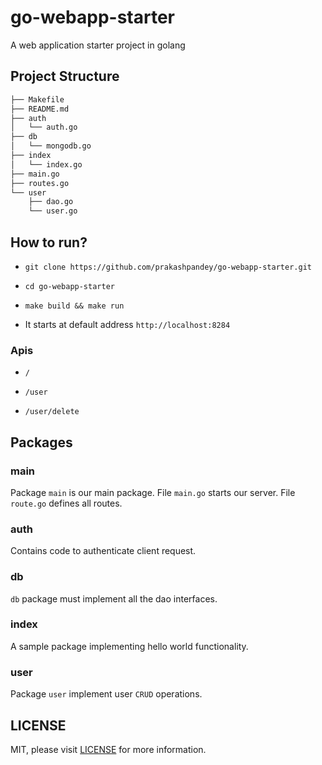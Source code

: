 # go-webapp-starter

A web application starter project in golang

## Project Structure

```bash
├── Makefile
├── README.md
├── auth
│   └── auth.go
├── db
│   └── mongodb.go
├── index
│   └── index.go
├── main.go
├── routes.go
└── user
    ├── dao.go
    └── user.go
```

## How to run?

- `git clone https://github.com/prakashpandey/go-webapp-starter.git`

- `cd go-webapp-starter`

- `make build && make run`

- It starts at default address `http://localhost:8284`

### Apis

- `/`
  
- `/user`
  
- `/user/delete`
  
## Packages

### main

Package `main` is our main package. File `main.go` starts our server. File `route.go` defines all routes.

### auth

Contains code to authenticate client request.

### db

`db` package must implement all the dao interfaces.

### index

A sample package implementing hello world functionality.

### user

Package `user` implement user `CRUD` operations.

## LICENSE

MIT, please visit [LICENSE](LICENSE) for more information.
